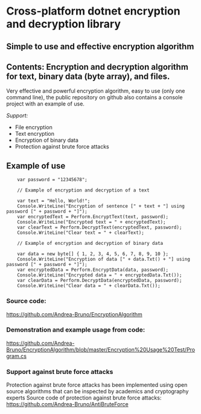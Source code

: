 # Cross-platform dotnet encryption and decryption library

## Simple to use and effective encryption algorithm

## Contents: Encryption and decryption algorithm for text, binary data (byte array), and files.

Very effective and powerful encryption algorithm, easy to use (only one command line), the public repository on github also contains a console project with an example of use.

*Support:*

- File encryption
- Text encryption
- Encryption of binary data
- Protection against brute force attacks

## Example of use
```charp
    var password = "12345678";

    // Example of encryption and decryption of a text

    var text = "Hello, World!";
    Console.WriteLine("Encryption of sentence [" + text + "] using password [" + password + "]");
    var encryptedText = Perform.EncryptText(text, password);
    Console.WriteLine("Encrypted text = " + encryptedText);
    var clearText = Perform.DecryptText(encryptedText, password);
    Console.WriteLine("Clear text = " + clearText);

    // Example of encryption and decryption of binary data

    var data = new byte[] { 1, 2, 3, 4, 5, 6, 7, 8, 9, 10 };
    Console.WriteLine("Encryption of data [" + data.Txt() + "] using password [" + password + "]");
    var encryptedData = Perform.EncryptData(data, password);
    Console.WriteLine("Encrypted data = " + encryptedData.Txt());
    var clearData = Perform.DecryptData(encryptedData, password);
    Console.WriteLine("Clear data = " + clearData.Txt());
```

### Source code:
https://github.com/Andrea-Bruno/EncryptionAlgorithm

### Demonstration and example usage from code:
https://github.com/Andrea-Bruno/EncryptionAlgorithm/blob/master/Encryption%20Usage%20Test/Program.cs

### Support against brute force attacks
Protection against brute force attacks has been implemented using open source algorithms that can be inspected by academics and cryptography experts
Source code of protection against brute force attacks: https://github.com/Andrea-Bruno/AntiBruteForce
